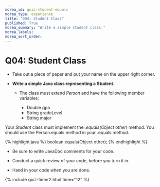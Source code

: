 ```yaml
---
morea_id: quiz-student-equals
morea_type: experience
title: "Q04: Student Class"
published: True
morea_summary: "Write a simple student class."
morea_labels:
morea_sort_order:
---
```


# Q04: Student Class

* Take out a piece of paper and put your name on the upper right corner.

* **Write a simple Java class representing a Student.**

  * The class must extend *Person* and have the following member variables:

    * Double gpa
    * String gradeLevel
    * String major

Your *Student* class must implement the *.equals(Object other)* method. You should use the Person.equals method in your .equals method.

{% highlight java %}
boolean equals(Object other);
{% endhighlight %}

* Be sure to write JavaDoc comments for your code.

* Conduct a quick review of your code, before you turn it in.

* Hand in your code when you are done.

{% include quiz-timer2.html time="12" %}
